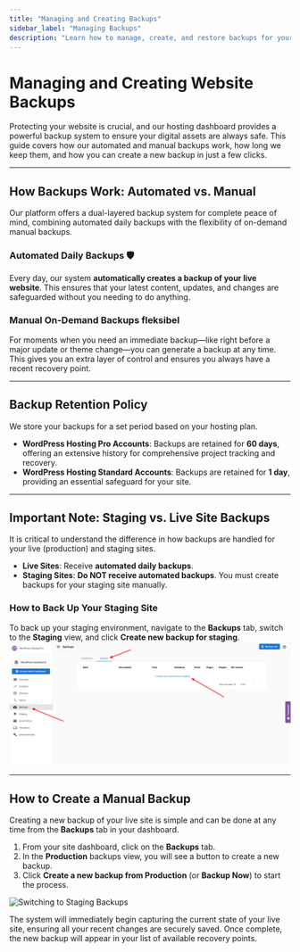 ```yaml
---
title: "Managing and Creating Backups"
sidebar_label: "Managing Backups"
description: "Learn how to manage, create, and restore backups for your WordPress site using the robust automated and manual backup system."
---
```


# Managing and Creating Website Backups

Protecting your website is crucial, and our hosting dashboard provides a powerful backup system to ensure your digital assets are always safe. This guide covers how our automated and manual backups work, how long we keep them, and how you can create a new backup in just a few clicks.

---

## How Backups Work: Automated vs. Manual

Our platform offers a dual-layered backup system for complete peace of mind, combining automated daily backups with the flexibility of on-demand manual backups.

### Automated Daily Backups 🛡️

Every day, our system **automatically creates a backup of your live website**. This ensures that your latest content, updates, and changes are safeguarded without you needing to do anything.

### Manual On-Demand Backups  fleksibel

For moments when you need an immediate backup—like right before a major update or theme change—you can generate a backup at any time. This gives you an extra layer of control and ensures you always have a recent recovery point.

---

## Backup Retention Policy

We store your backups for a set period based on your hosting plan.

-   **WordPress Hosting Pro Accounts**: Backups are retained for **60 days**, offering an extensive history for comprehensive project tracking and recovery.
-   **WordPress Hosting Standard Accounts**: Backups are retained for **1 day**, providing an essential safeguard for your site.

---

## Important Note: Staging vs. Live Site Backups

It is critical to understand the difference in how backups are handled for your live (production) and staging sites.

-   **Live Sites**: Receive **automated daily backups**.
-   **Staging Sites**: **Do NOT receive automated backups**. You must create backups for your staging site manually.

### How to Back Up Your Staging Site

To back up your staging environment, navigate to the **Backups** tab, switch to the **Staging** view, and click **Create new backup for staging**.
![Creating a new backup from the Production tab](./img/create-backup-staging.png)


---

## How to Create a Manual Backup

Creating a new backup of your live site is simple and can be done at any time from the **Backups** tab in your dashboard.

1.  From your site dashboard, click on the **Backups** tab.
2.  In the **Production** backups view, you will see a button to create a new backup.
3.  Click **Create a new backup from Production** (or **Backup Now**) to start the process.

  ![Switching to Staging Backups](./img/backup2.png)

The system will immediately begin capturing the current state of your live site, ensuring all your recent changes are securely saved. Once complete, the new backup will appear in your list of available recovery points.
